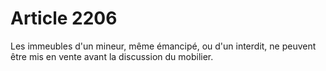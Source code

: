 # Article 2206

<p>Les immeubles d'un mineur, même émancipé, ou d'un interdit, ne peuvent être mis en vente avant la discussion du mobilier.</p>